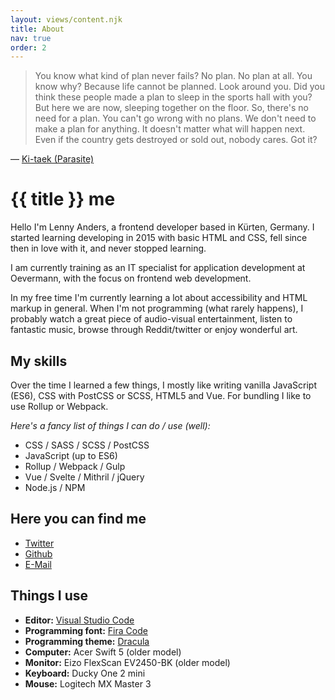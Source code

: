 ```yaml
---
layout: views/content.njk
title: About
nav: true
order: 2
---
```


> You know what kind of plan never fails? No plan. No plan at all. You know why? Because life cannot be planned. Look around you. Did you think these people made a plan to sleep in the sports hall with you? But here we are now, sleeping together on the floor. So, there's no need for a plan. You can't go wrong with no plans. We don't need to make a plan for anything. It doesn't matter what will happen next. Even if the country gets destroyed or sold out, nobody cares. Got it?

— [Ki-taek (Parasite)](https://www.imdb.com/title/tt6751668/quotes/qt4669228)

# {{ title }} me

Hello I'm Lenny Anders, a frontend developer based in Kürten, Germany. I started learning developing in 2015 with basic HTML and CSS, fell since then in love with it, and never stopped learning.

I am currently training as an IT specialist for application development at Oevermann, with the focus on frontend web development.

In my free time I'm currently learning a lot about accessibility and HTML markup in general. When I'm not programming (what rarely happens), I probably watch a great piece of audio-visual entertainment, listen to fantastic music, browse through Reddit/twitter or enjoy wonderful art.

## My skills

Over the time I learned a few things, I mostly like writing vanilla JavaScript (ES6), CSS with PostCSS or SCSS, HTML5 and Vue. For bundling I like to use Rollup or Webpack.

_Here's a fancy list of things I can do / use (well):_

- CSS / SASS / SCSS / PostCSS
- JavaScript (up to ES6)
- Rollup / Webpack / Gulp
- Vue / Svelte / Mithril / jQuery
- Node.js / NPM

## Here you can find me

- [Twitter](https://twitter.com/5onderling)
- [Github](https://github.com/lennyanders)
- [E-Mail](mailto:hey@lenny.fyi)

## Things I use

- **Editor:** [Visual Studio Code](https://code.visualstudio.com/)
- **Programming font:** [Fira Code](https://github.com/tonsky/FiraCode)
- **Programming theme:** [Dracula](https://draculatheme.com/)
- **Computer:** Acer Swift 5 (older model)
- **Monitor:** Eizo FlexScan EV2450-BK (older model)
- **Keyboard:** Ducky One 2 mini
- **Mouse:** Logitech MX Master 3
